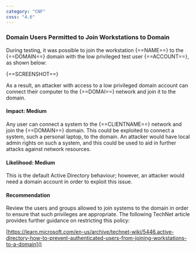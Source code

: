 ```yaml
---
category: "CNF"
cvss: "4.6"
---
```

### Domain Users Permitted to Join Workstations to Domain
During testing, it was possible to join the workstation {==NAME==} to the {==DOMAIN==} domain with the low privileged test user {==ACCOUNT==}, as shown below:

{==SCREENSHOT==}

As a result, an attacker with access to a low privileged domain account can connect their computer to the {==DOMAI==} network and join it to the domain.
#### Impact: Medium
Any user can connect a system to the {==CLIENTNAME==} network and join the {==DOMAIN==} domain. This could be exploited to connect a system, such a personal laptop, to the domain. An attacker would have local admin rights on such a system, and this could be used to aid in further attacks against network resources.
#### Likelihood: Medium
This is the default Active Directory behaviour; however, an attacker would need a domain account in order to exploit this issue.
#### Recommendation
Review the users and groups allowed to join systems to the domain in order to ensure that such privileges are appropriate. The following TechNet article provides further guidance on restricting this policy:

[https://learn.microsoft.com/en-us/archive/technet-wiki/5446.active-directory-how-to-prevent-authenticated-users-from-joining-workstations-to-a-domain]()